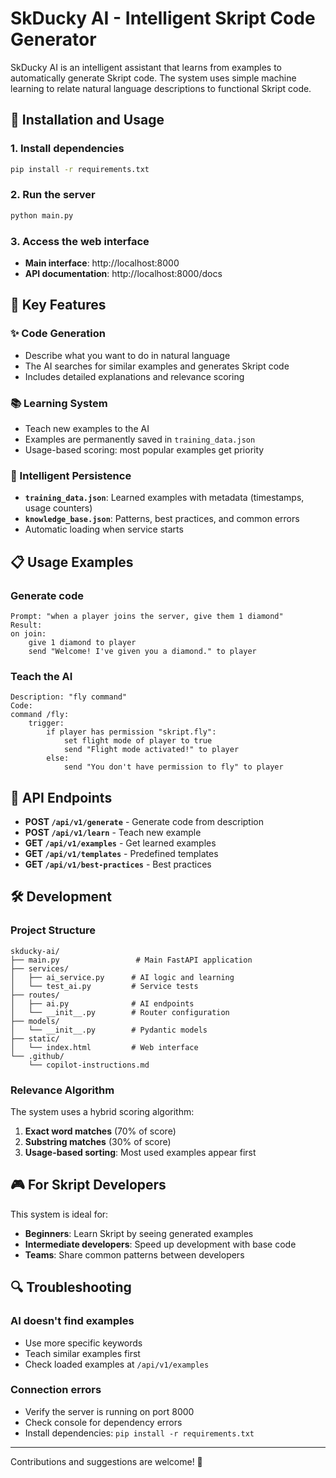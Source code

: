 # SkDucky AI - Intelligent Skript Code Generator

SkDucky AI is an intelligent assistant that learns from examples to automatically generate Skript code. The system uses simple machine learning to relate natural language descriptions to functional Skript code.

## 🚀 Installation and Usage

### 1. Install dependencies
```bash
pip install -r requirements.txt
```

### 2. Run the server
```bash
python main.py
```

### 3. Access the web interface
- **Main interface**: http://localhost:8000
- **API documentation**: http://localhost:8000/docs

## 🎯 Key Features

### ✨ Code Generation
- Describe what you want to do in natural language
- The AI searches for similar examples and generates Skript code
- Includes detailed explanations and relevance scoring

### 📚 Learning System
- Teach new examples to the AI
- Examples are permanently saved in `training_data.json`
- Usage-based scoring: most popular examples get priority

### 💾 Intelligent Persistence
- **`training_data.json`**: Learned examples with metadata (timestamps, usage counters)
- **`knowledge_base.json`**: Patterns, best practices, and common errors
- Automatic loading when service starts

## 📋 Usage Examples

### Generate code
```
Prompt: "when a player joins the server, give them 1 diamond"
Result:
on join:
    give 1 diamond to player
    send "Welcome! I've given you a diamond." to player
```

### Teach the AI
```
Description: "fly command"
Code:
command /fly:
    trigger:
        if player has permission "skript.fly":
            set flight mode of player to true
            send "Flight mode activated!" to player
        else:
            send "You don't have permission to fly" to player
```

## 🔧 API Endpoints

- **POST `/api/v1/generate`** - Generate code from description
- **POST `/api/v1/learn`** - Teach new example
- **GET `/api/v1/examples`** - Get learned examples
- **GET `/api/v1/templates`** - Predefined templates
- **GET `/api/v1/best-practices`** - Best practices

## 🛠️ Development

### Project Structure
```
skducky-ai/
├── main.py                 # Main FastAPI application
├── services/
│   ├── ai_service.py      # AI logic and learning
│   └── test_ai.py         # Service tests
├── routes/
│   ├── ai.py              # AI endpoints
│   └── __init__.py        # Router configuration
├── models/
│   └── __init__.py        # Pydantic models
├── static/
│   └── index.html         # Web interface
└── .github/
    └── copilot-instructions.md
```

### Relevance Algorithm
The system uses a hybrid scoring algorithm:
1. **Exact word matches** (70% of score)
2. **Substring matches** (30% of score)
3. **Usage-based sorting**: Most used examples appear first

## 🎮 For Skript Developers

This system is ideal for:
- **Beginners**: Learn Skript by seeing generated examples
- **Intermediate developers**: Speed up development with base code
- **Teams**: Share common patterns between developers

## 🔍 Troubleshooting

### AI doesn't find examples
- Use more specific keywords
- Teach similar examples first
- Check loaded examples at `/api/v1/examples`

### Connection errors
- Verify the server is running on port 8000
- Check console for dependency errors
- Install dependencies: `pip install -r requirements.txt`

---

Contributions and suggestions are welcome! 🦆
